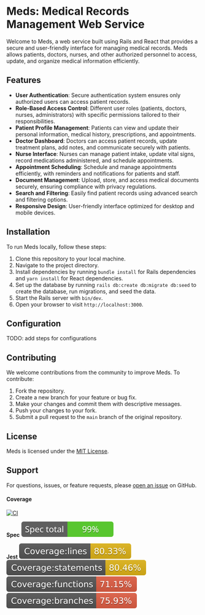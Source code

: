 # Meds: Medical Records Management Web Service

Welcome to Meds, a web service built using Rails and React that provides a secure and user-friendly interface for managing medical records. Meds allows patients, doctors, nurses, and other authorized personnel to access, update, and organize medical information efficiently.

## Features

- **User Authentication**: Secure authentication system ensures only authorized users can access patient records.
- **Role-Based Access Control**: Different user roles (patients, doctors, nurses, administrators) with specific permissions tailored to their responsibilities.
- **Patient Profile Management**: Patients can view and update their personal information, medical history, prescriptions, and appointments.
- **Doctor Dashboard**: Doctors can access patient records, update treatment plans, add notes, and communicate securely with patients.
- **Nurse Interface**: Nurses can manage patient intake, update vital signs, record medications administered, and schedule appointments.
- **Appointment Scheduling**: Schedule and manage appointments efficiently, with reminders and notifications for patients and staff.
- **Document Management**: Upload, store, and access medical documents securely, ensuring compliance with privacy regulations.
- **Search and Filtering**: Easily find patient records using advanced search and filtering options.
- **Responsive Design**: User-friendly interface optimized for desktop and mobile devices.

## Installation

To run Meds locally, follow these steps:

1. Clone this repository to your local machine.
2. Navigate to the project directory.
3. Install dependencies by running `bundle install` for Rails dependencies and `yarn install` for React dependencies.
4. Set up the database by running `rails db:create db:migrate db:seed` to create the database, run migrations, and seed the data.
5. Start the Rails server with `bin/dev`.
6. Open your browser to visit `http://localhost:3000`.

## Configuration

TODO: add steps for configurations

## Contributing

We welcome contributions from the community to improve Meds. To contribute:

1. Fork the repository.
2. Create a new branch for your feature or bug fix.
3. Make your changes and commit them with descriptive messages.
4. Push your changes to your fork.
5. Submit a pull request to the `main` branch of the original repository.

## License

Meds is licensed under the [MIT License](LICENSE).

## Support

For questions, issues, or feature requests, please [open an issue](https://github.com/yourusername/Meds/issues) on GitHub.

#### Coverage

[![CI](https://github.com/AlyBadawy/Meds24/actions/workflows/ci.yml/badge.svg)](https://github.com/AlyBadawy/Meds24/actions/workflows/ci.yml)

**Spec**
![SimpCov Coverage badge](coverage/coverage_badge_total.svg)

**Jest**
![Jest lines badge](coverage/badge-lines.svg)
![Jest Statements badge](coverage/badge-statements.svg)
![Jest Functions badge](coverage/badge-functions.svg)
![Jest Branches badge](coverage/badge-branches.svg)
